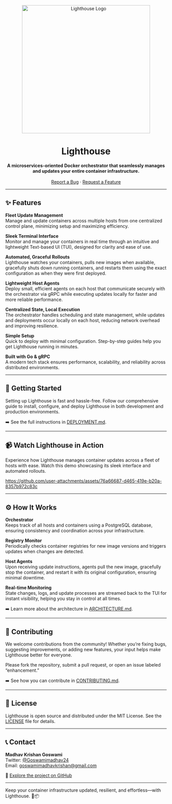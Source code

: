 <p align="center">
  <img src="https://github.com/user-attachments/assets/1c7c23c0-da2b-4972-818a-9eacf527d31d" alt="Lighthouse Logo" width="400">
</p>

<h1 align="center">Lighthouse</h1>

<p align="center">
  <strong>A microservices-oriented Docker orchestrator that seamlessly manages and updates your entire container infrastructure.</strong>
  <br /><br />
  <a href="https://github.com/MadhavKrishanGoswami/Lighthouse/issues">Report a Bug</a>
  ·
  <a href="https://github.com/MadhavKrishanGoswami/Lighthouse/issues">Request a Feature</a>
</p>

---

## ✨ Features

**Fleet Update Management**  
Manage and update containers across multiple hosts from one centralized control plane, minimizing setup and maximizing efficiency.

**Sleek Terminal Interface**  
Monitor and manage your containers in real time through an intuitive and lightweight Text-based UI (TUI), designed for clarity and ease of use.

**Automated, Graceful Rollouts**  
Lighthouse watches your containers, pulls new images when available, gracefully shuts down running containers, and restarts them using the exact configuration as when they were first deployed.

**Lightweight Host Agents**  
Deploy small, efficient agents on each host that communicate securely with the orchestrator via gRPC while executing updates locally for faster and more reliable performance.

**Centralized State, Local Execution**  
The orchestrator handles scheduling and state management, while updates and deployments occur locally on each host, reducing network overhead and improving resilience.

**Simple Setup**  
Quick to deploy with minimal configuration. Step-by-step guides help you get Lighthouse running in minutes.

**Built with Go & gRPC**  
A modern tech stack ensures performance, scalability, and reliability across distributed environments.

---

## 🚀 Getting Started

Setting up Lighthouse is fast and hassle-free. Follow our comprehensive guide to install, configure, and deploy Lighthouse in both development and production environments.

➡️ See the full instructions in [DEPLOYMENT.md](https://github.com/MadhavKrishanGoswami/Lighthouse/docs/DEPLOYMENT.md).

---

## 📹 Watch Lighthouse in Action

Experience how Lighthouse manages container updates across a fleet of hosts with ease. Watch this demo showcasing its sleek interface and automated rollouts.

<p align="center">


https://github.com/user-attachments/assets/76a66687-d465-419e-b20a-8357b972c83c

  
</p>

---

## ⚙️ How It Works

**Orchestrator**  
Keeps track of all hosts and containers using a PostgreSQL database, ensuring consistency and coordination across your infrastructure.

**Registry Monitor**  
Periodically checks container registries for new image versions and triggers updates when changes are detected.

**Host Agents**  
Upon receiving update instructions, agents pull the new image, gracefully stop the container, and restart it with its original configuration, ensuring minimal downtime.

**Real-time Monitoring**  
State changes, logs, and update processes are streamed back to the TUI for instant visibility, helping you stay in control at all times.

➡️ Learn more about the architecture in [ARCHITECTURE.md](https://github.com/MadhavKrishanGoswami/Lighthouse/docs/ARCHITECTURE.md).

---

## 🤝 Contributing

We welcome contributions from the community! Whether you’re fixing bugs, suggesting improvements, or adding new features, your input helps make Lighthouse better for everyone.

Please fork the repository, submit a pull request, or open an issue labeled “enhancement.”

➡️ See how you can contribute in [CONTRIBUTING.md](https://github.com/MadhavKrishanGoswami/Lighthouse/docs/CONTRIBUTING.md).

---

## 📜 License

Lighthouse is open source and distributed under the MIT License. See the [LICENSE](https://github.com/MadhavKrishanGoswami/Lighthouse/blob/main/LICENSE) file for details.

---

## 📞 Contact

**Madhav Krishan Goswami**  
Twitter: [@Goswamimadhav24](https://twitter.com/Goswamimadhav24)  
Email: goswamimadhavkrishan@gmail.com

🔗 [Explore the project on GitHub](https://github.com/MadhavKrishanGoswami/Lighthouse)

---

Keep your container infrastructure updated, resilient, and effortless—with Lighthouse. 🚀📦
